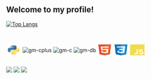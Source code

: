 ## Welcome to my profile!
[![Top Langs](https://github-readme-stats.vercel.app/api/top-langs/?username=gabrielmilagresdev)](https://github.com/gabrielmilagresdev/github-readme-stats)
##
<div style="display: inline_block"><br>
  <img align="center" alt="gm-Python" height="30" width="40" src="https://raw.githubusercontent.com/devicons/devicon/master/icons/python/python-original.svg">
  <img align="center" alt="gm-cplus" height="30" width="40" src="https://cdn.jsdelivr.net/gh/devicons/devicon@latest/icons/cplusplus/cplusplus-original.svg">
  <img align="center" alt="gm-c" height="30" width="40" src="https://cdn.jsdelivr.net/gh/devicons/devicon@latest/icons/c/c-original.svg">
  <img align="center" alt="gm-db" height="30" width="40" src="https://cdn.jsdelivr.net/gh/devicons/devicon@latest/icons/azuresqldatabase/azuresqldatabase-original.svg">
  <img align="center" alt="gm-HTML" height="30" width="40" src="https://raw.githubusercontent.com/devicons/devicon/master/icons/html5/html5-original.svg">
  <img align="center" alt="gm-CSS" height="30" width="40" src="https://raw.githubusercontent.com/devicons/devicon/master/icons/css3/css3-original.svg">
  <img align="center" alt="gm-Js" height="30" width="40" src="https://raw.githubusercontent.com/devicons/devicon/master/icons/javascript/javascript-plain.svg">
</div>

##

<a href="https://instagram.com/gmilagrees" target="_blank"><img src="https://img.shields.io/badge/-Instagram-%23E4405F?style=for-the-badge&logo=instagram&logoColor=white" target="_blank"></a>
<a href = "mailto:gabriel.milagres@usp.br"><img src="https://img.shields.io/badge/-Gmail-%23333?style=for-the-badge&logo=gmail&logoColor=white" target="_blank"></a>
<a href="https://www.linkedin.com/in/gabriel-milagres-3bb378327/" target="_blank"><img src="https://img.shields.io/badge/-LinkedIn-%230077B5?style=for-the-badge&logo=linkedin&logoColor=white" target="_blank"></a> 
